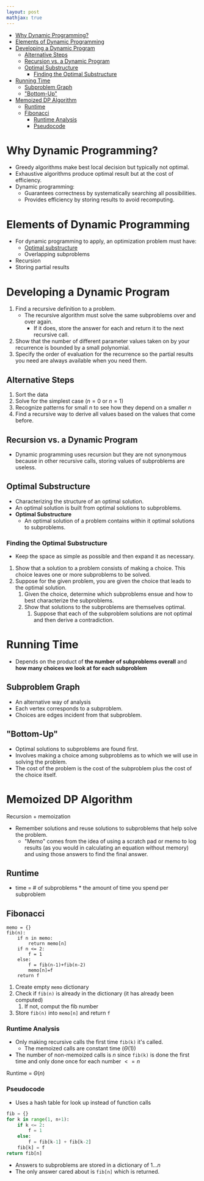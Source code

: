 ```yaml
---
layout: post
mathjax: true
---
```

- [Why Dynamic Programming?](#why-dynamic-programming)
- [Elements of Dynamic Programming](#elements-of-dynamic-programming)
- [Developing a Dynamic Program](#developing-a-dynamic-program)
    - [Alternative Steps](#alternative-steps)
    - [Recursion vs. a Dynamic Program](#recursion-vs-a-dynamic-program)
    - [Optimal Substructure](#optimal-substructure)
        - [Finding the Optimal Substructure](#finding-the-optimal-substructure)
- [Running Time](#running-time)
    - [Subproblem Graph](#subproblem-graph)
    - ["Bottom-Up"](#bottom-up)
- [Memoized DP Algorithm](#memoized-dp-algorithm)
    - [Runtime](#runtime)
    - [Fibonacci](#fibonacci)
        - [Runtime Analysis](#runtime-analysis)
        - [Pseudocode](#pseudocode)

# Why Dynamic Programming?
* Greedy algorithms make best local decision but typically not optimal.
* Exhaustive algorithms produce optimal result but at the cost of efficiency.
* Dynamic programming:
    * Guarantees correctness by systematically searching all possibilities.
    * Provides efficiency by storing results to avoid recomputing.

# Elements of Dynamic Programming
* For dynamic programming to apply, an optimization problem must have:
    * [Optimal substructure](#optimal-substructure)
    * Overlapping subproblems
* Recursion
* Storing partial results

# Developing a Dynamic Program
1. Find a recursive definition to a problem.
    * The recursive algorithm must solve the same subproblems over and over again.
        * If it does, store the answer for each and return it to the next recursive call.
2. Show that the number of different parameter values taken on by your recurrence is bounded by a small polynomial.
3. Specify the order of evaluation for the recurrence so the partial results you need are always available when you need them.

## Alternative Steps
1. Sort the data
2. Solve for the simplest case ($n=0$ or $n=1$)
3. Recognize patterns for small $n$ to see how they depend on a smaller $n$
4. Find a recursive way to derive all values based on the values that come before.

## Recursion vs. a Dynamic Program
* Dynamic programming uses recursion but they are not synonymous because in other recursive calls, storing values of subproblems are useless.

## Optimal Substructure
* Characterizing the structure of an optimal solution.
* An optimal solution is built from optimal solutions to subproblems.
* **Optimal Substructure**
    * An optimal solution of a problem contains within it optimal solutions to subproblems.

### Finding the Optimal Substructure
* Keep the space as simple as possible and then expand it as necessary.
1. Show that a solution to a problem consists of making a choice.  This choice leaves one or more subproblems to be solved.
2. Suppose for the given problem, you are given the choice that leads to the optimal solution.
    1. Given the choice, determine which subproblems ensue and how to best characterize the subproblems.
    2. Show that solutions to the subproblems are themselves optimal.
        1. Suppose that each of the subproblem solutions are not optimal and then derive a contradiction.

# Running Time
* Depends on the product of **the number of subproblems overall** and **how many choices we look at for each subproblem**

## Subproblem Graph
* An alternative way of analysis
* Each vertex corresponds to a subproblem.
* Choices are edges incident from that subproblem.

## "Bottom-Up"
* Optimal solutions to subproblems are found first.
* Involves making a choice among subproblems as to which we will use in solving the problem.
* The cost of the problem is the cost of the subproblem plus the cost of the choice itself.

# Memoized DP Algorithm
Recursion + memoization
* Remember solutions and reuse solutions to subproblems that help solve the problem.
    * "Memo" comes from the idea of using a scratch pad or memo to log results (as you would in calculating an equation without memory) and using those answers to find the final answer.
## Runtime
* time = # of subproblems * the amount of time you spend per subproblem

## Fibonacci
```
memo = {}
fib(n):
    if n in memo:
        return memo[n]
    if n <= 2:
        f = 1
    else:
        f = fib(n-1)+fib(n-2)
        memo[n]=f
    return f
```

1. Create empty `memo` dictionary
2. Check if `fib(n)` is already in the dictionary (it has already been computed)
    1. If not, comput the fib number
3. Store `fib(n)` into `memo[n]` and return `f`

### Runtime Analysis
* Only making recursive calls the first time `fib(k)` it's called.
    * The memoized calls are constant time ($\Theta(1)$)
* The number of non-memoized calls is $n$ since `fib(k)` is done the first time and only done once for each number $<= n$

Runtime = $\Theta(n)$

### Pseudocode
* Uses a hash table for look up instead of function calls

```py
fib = {}
for k in range(1, n+1):
    if k <= 2:
        f = 1
    else:
        f = fib[k-1] + fib[k-2]
    fib[k] = f
return fib[n]
```
* Answers to subproblems are stored in a dictionary of $1...n$
* The only answer cared about is `fib[n]` which is returned.